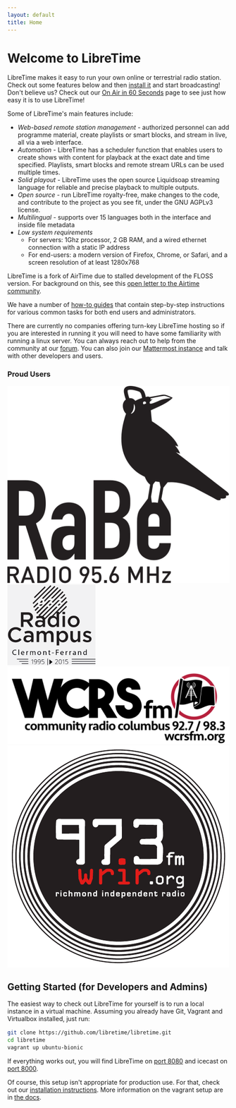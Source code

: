 ```yaml
---
layout: default
title: Home
---
```



Welcome to LibreTime
====================

LibreTime makes it easy to run your own online or terrestrial radio station. Check out some features below and then [install it](install) and start broadcasting!
Don't believe us? Check out our [On Air in 60 Seconds](on-air-in-60-seconds/index) page to see just how easy it is to use LibreTime!

Some of LibreTime's main features include:

* *Web-based remote station management* - authorized personnel can add
   programme material, create playlists or smart blocks, and stream in live,
   all via a web interface.
* *Automation* - LibreTime has a scheduler function that enables users to
   create shows with content for playback at the exact date and time specified.
   Playlists, smart blocks and remote stream URLs can be used multiple times.
* *Solid playout* - LibreTime uses the open source Liquidsoap streaming language
   for reliable and precise playback to multiple outputs.
* *Open source* - run LibreTime royalty-free, make changes to the code, and contribute to the project as you see fit, under the GNU AGPLv3 license.
* *Multilingual* - supports over 15 languages both in the interface and inside file metadata
* *Low system requirements*
  * For servers: 1Ghz processor, 2 GB RAM, and a wired ethernet connection with a static IP address
  * For end-users: a modern version of Firefox, Chrome, or Safari, and a screen resolution of at least 1280x768

LibreTime is a fork of AirTime due to stalled development of the FLOSS version. For background on this, see this [open letter to the Airtime community](https://gist.github.com/hairmare/8c03b69c9accc90cfe31fd7e77c3b07d).

We have a number of [how-to guides](tutorials) that contain step-by-step instructions for various common tasks for both end users and administrators.

There are currently no companies offering turn-key LibreTime hosting so if you are interested in running it you will need to have some familiarity with running a linux server. You can always reach out to help from the community at our [forum](http://discourse.libretime.org). You can also join our [Mattermost instance](https://chat.libretime.org/) and talk with other developers and users.

### Proud Users

![Rabe95.6](static/stations/rabe956.svg) ![RadioCampus93.3](static/stations/radiocampus933.png) ![WRCS92.7](static/stations/wrcs927.png) ![WRIR 97.3](static/stations/wrir973.png)

Getting Started (for Developers and Admins)
---------------

The easiest way to check out LibreTime for yourself is to run a local instance in a virtual machine. Assuming you already have Git, Vagrant and Virtualbox installed, just run:

```bash
git clone https://github.com/libretime/libretime.git
cd libretime
vagrant up ubuntu-bionic
```

If everything works out, you will find LibreTime on [port 8080](http://localhost:8080) and icecast on [port 8000](http://localhost:8000).

Of course, this setup isn't appropriate for production use. For that, check out our [installation instructions](install). More information on the vagrant setup are in [the docs](vagrant).
